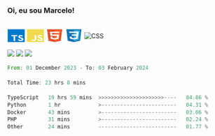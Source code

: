 ### Oi, eu sou Marcelo!

<div style="display: inline_block"><br>
    <img align="center" alt="Js" height="30" width="40" src="https://raw.githubusercontent.com/devicons/devicon/master/icons/typescript/typescript-plain.svg">
  <img align="center" alt="Js" height="30" width="40" src="https://raw.githubusercontent.com/devicons/devicon/master/icons/javascript/javascript-plain.svg">
  <img align="center" alt="HTML" height="30" width="40" src="https://raw.githubusercontent.com/devicons/devicon/master/icons/html5/html5-original.svg">
  <img align="center" alt="CSS" height="30" width="40" src="https://raw.githubusercontent.com/devicons/devicon/master/icons/css3/css3-original.svg">
  <img align="center" alt="CSS" height="30" width="40" src="https://cdn.jsdelivr.net/gh/devicons/devicon/icons/php/php-original.svg" />
</div>
 <br />
<div> 
  <a href="https://instagram.com/marcelopottier" target="_blank"><img src="https://img.shields.io/badge/-Instagram-%23E4405F?style=for-the-badge&logo=instagram&logoColor=white" target="_blank"></a>
  <a href = "mailto:marcelopottier@gmail.com"><img src="https://img.shields.io/badge/-Gmail-%23333?style=for-the-badge&logo=gmail&logoColor=white" target="_blank"></a>
  <a href="https://linkedin.com/in/marcelo-p-228855161" target="_blank"><img src="https://img.shields.io/badge/-LinkedIn-%230077B5?style=for-the-badge&logo=linkedin&logoColor=white" target="_blank"></a> 
 
</div>

<!--START_SECTION:waka-->

```rust
From: 01 December 2023 - To: 03 February 2024

Total Time: 23 hrs 8 mins

TypeScript   19 hrs 59 mins  >>>>>>>>>>>>>>>>>>>>>----   84.86 %
Python       1 hr            >------------------------   04.31 %
Docker       43 mins         >------------------------   03.06 %
PHP          31 mins         >------------------------   02.24 %
Other        24 mins         -------------------------   01.77 %
```

<!--END_SECTION:waka-->
